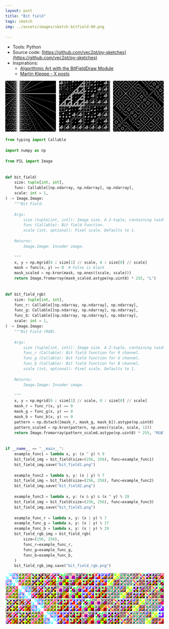 ```yaml
---
layout: post
title: "Bit field"
tags: sketch
img: ../assets/images/sketch-bitfield-00.png

---
```



- Tools: Python
- Source code: [https://github.com/vec2pt/py-sketches](https://github.com/vec2pt/py-sketches)
- Inspirations:
    - [Algorithmic Art with the BitFieldDraw Module](https://inventwithpython.com/blog/2021/08/02/algorithmic-art-with-the-bitfielddraw-module/)
    - [Martin Kleppe - X posts](https://threadreaderapp.com/thread/1378106731386040322?refresh=1627428184)

![sketch-bitfield-01.png](../assets/images/sketch-bitfield-01.png)

```python
from typing import Callable

import numpy as np

from PIL import Image


def bit_field(
    size: tuple[int, int],
    func: Callable[[np.ndarray, np.ndarray], np.ndarray],
    scale: int = 1,
) -> Image.Image:
    """Bit Field.

    Args:
        size (tuple[int, int]): Image size. A 2-tuple, containing (width, height).
        func (Callable): Bit field function.
        scale (int, optional): Pixel scale. Defaults to 1.

    Returns:
        Image.Image: Invader image.

    """
    x, y = np.mgrid[0 : size[1] // scale, 0 : size[0] // scale]
    mask = func(x, y) == 0  # False is black
    mask_scaled = np.kron(mask, np.ones((scale, scale)))
    return Image.fromarray(mask_scaled.astype(np.uint8) * 255, "L")


def bit_field_rgb(
    size: tuple[int, int],
    func_r: Callable[[np.ndarray, np.ndarray], np.ndarray],
    func_g: Callable[[np.ndarray, np.ndarray], np.ndarray],
    func_b: Callable[[np.ndarray, np.ndarray], np.ndarray],
    scale: int = 1,
) -> Image.Image:
    """Bit Field (RGB).

    Args:
        size (tuple[int, int]): Image size. A 2-tuple, containing (width, height).
        func_r (Callable): Bit field function for R channel.
        func_g (Callable): Bit field function for G channel.
        func_b (Callable): Bit field function for B channel.
        scale (int, optional): Pixel scale. Defaults to 1.

    Returns:
        Image.Image: Invader image.

    """
    x, y = np.mgrid[0 : size[1] // scale, 0 : size[0] // scale]
    mask_r = func_r(x, y) == 0
    mask_g = func_g(x, y) == 0
    mask_b = func_b(x, y) == 0
    pattern = np.dstack([mask_r, mask_g, mask_b]).astype(np.uint8)
    pattern_scaled = np.kron(pattern, np.ones((scale, scale, 1)))
    return Image.fromarray(pattern_scaled.astype(np.uint8) * 255, "RGB")


if __name__ == "__main__":
    example_func1 = lambda x, y: (x ^ y) % 9
    bit_field_img = bit_field(size=(256, 256), func=example_func1)
    bit_field_img.save("bit_field1.png")

    example_func2 = lambda x, y: (x | y) % 7
    bit_field_img = bit_field(size=(256, 256), func=example_func2)
    bit_field_img.save("bit_field2.png")

    example_func3 = lambda x, y: (x & y) & (x ^ y) % 19
    bit_field_img = bit_field(size=(256, 256), func=example_func3)
    bit_field_img.save("bit_field3.png")

    example_func_r = lambda x, y: (x | y) % 7
    example_func_g = lambda x, y: (x | y) % 17
    example_func_b = lambda x, y: (x | y) % 29
    bit_field_rgb_img = bit_field_rgb(
        size=(256, 256),
        func_r=example_func_r,
        func_g=example_func_g,
        func_b=example_func_b,
    )
    bit_field_rgb_img.save("bit_field_rgb.png")
```

![sketch-bitfield-02-animation.gif](../assets/images/sketch-bitfield-02-animation.gif)
